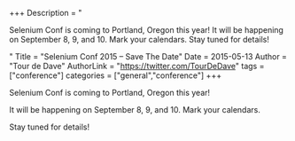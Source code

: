 +++
Description = "<p>Selenium Conf is coming to Portland, Oregon this year! It will be happening on September 8, 9, and 10. Mark your calendars. Stay tuned for details!</p>"
Title = "Selenium Conf 2015 – Save The Date"
Date = 2015-05-13
Author = "Tour de Dave"
AuthorLink = "https://twitter.com/TourDeDave"
tags = ["conference"]
categories = ["general","conference"]
+++

<p>Selenium Conf is coming to Portland, Oregon this year!</p>
<p>It will be happening on September 8, 9, and 10. Mark your calendars.</p>
<p>Stay tuned for details!</p>

